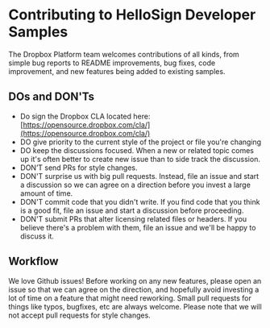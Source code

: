 # **Contributing to HelloSign Developer Samples**

The Dropbox Platform team welcomes contributions of all kinds, from simple bug reports to README improvements, bug fixes, code improvement, and new features being added to existing samples.

## **DOs and DON'Ts**
- Do sign the Dropbox CLA located here: [https://opensource.dropbox.com/cla/](https://opensource.dropbox.com/cla/)
- DO give priority to the current style of the project or file you're changing
- DO keep the discussions focused. When a new or related topic comes up it's often better to create new issue than to side track the discussion.
- DON’T send PRs for style changes.
- DON'T surprise us with big pull requests. Instead, file an issue and start a discussion so we can agree on a direction before you invest a large amount of time.
- DON'T commit code that you didn't write. If you find code that you think is a good fit, file an issue and start a discussion before proceeding.
- DON'T submit PRs that alter licensing related files or headers. If you believe there's a problem with them, file an issue and we'll be happy to discuss it.
## **Workflow**

We love Github issues! Before working on any new features, please open an issue so that we can agree on the direction, and hopefully avoid investing a lot of time on a feature that might need reworking.
Small pull requests for things like typos, bugfixes, etc are always welcome.
Please note that we will not accept pull requests for style changes.


